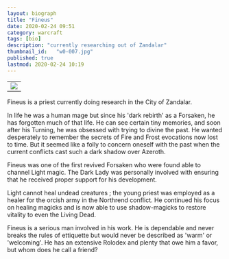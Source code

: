 ```yaml
---
layout: biograph
title: "Fineus"
date: 2020-02-24 09:51
category: warcraft
tags: [bio]
description: "currently researching out of Zandalar"
thumbnail_id:	"w0-007.jpg"
published: true
lastmod: 2020-02-24 10:19
---
```


<table class="bio-stat-table">
<tr>
<td><img class="bio-portrait" src="{{ site.url }}/assets/img/fineus-portrait-zandalar.jpg"></td>	
</tr>
</table>

Fineus is a priest currently doing research in the City of Zandalar.

In life he was a human mage but since his 'dark rebirth' as a Forsaken, he has forgotten much of that life. He can see certain tiny memories, and soon after his Turning, he was obsessed with trying to divine the past. He wanted desperately to remember the secrets of Fire and Frost evocations now lost to time. But it seemed like a folly to concern oneself with the past when the current conflicts cast such a dark shadow over Azeroth.

Fineus was one of the first revived Forsaken who were found able to channel Light magic. The Dark Lady was personally involved with ensuring that he received proper support for his development.

Light cannot heal undead creatures ; the young priest was employed as a healer for the orcish army in the Northrend conflict. He continued his focus on healing magicks and is now able to use shadow-magicks to restore vitality to even the Living Dead.

Fineus is a serious man involved in his work. He is dependable and never breaks the rules of ettiquette but would never be described as 'warm' or 'welcoming'. He has an extensive Rolodex and plenty that owe him a favor, but whom does he call a friend?
